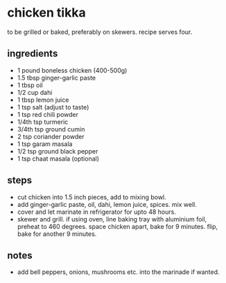 # chicken tikka
to be grilled or baked, preferably on skewers.
recipe serves four.

## ingredients
- 1 pound boneless chicken (400-500g)
- 1.5 tbsp ginger-garlic paste
- 1 tbsp oil
- 1/2 cup dahi
- 1 tbsp lemon juice
- 1 tsp salt (adjust to taste)
- 1 tsp red chili powder
- 1/4th tsp turmeric
- 3/4th tsp ground cumin
- 2 tsp coriander powder
- 1 tsp garam masala
- 1/2 tsp ground black pepper
- 1 tsp chaat masala (optional)

## steps
- cut chicken into 1.5 inch pieces, add to mixing bowl.
- add ginger-garlic paste, oil, dahi, lemon juice, spices. mix well. 
- cover and let marinate in refrigerator for upto 48 hours. 
- skewer and grill. if using oven, line baking tray with aluminium foil, preheat to 460 degrees. space chicken apart, bake for 9 minutes. flip, bake for another 9 minutes. 

## notes 
- add bell peppers, onions, mushrooms etc. into the marinade if wanted.
